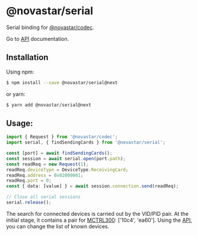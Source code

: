 # @novastar/serial

Serial binding for [@novastar/codec](https://www.npmjs.com/package/@novastar/codec).

Go to [API](https://sarakusha.github.io/novastar/modules/_novastar_serial.html) documentation.

## Installation

Using npm:

```bash
$ npm install --save @novastar/serial@next
```
or yarn:

```bash
$ yarn add @novastar/serial@next
```

## Usage:

```ts
import { Request } from '@novastar/codec';
import serial, { findSendingCards } from '@novastar/serial';

const [port] = await findSendingCards();
const session = await serial.open(port.path);
const readReq = new Request(1);
readReq.deviceType = DeviceType.ReceivingCard;
readReq.address = 0x02000001;
readReq.port = 0;
const { data: [value] } = await session.connection.send(readReq);

// Close all serial sessions
serial.release();
```

The search for connected devices is carried out by the VID/PID pair.
At the initial stage, it contains a pair for [MCTRL300](https://www.novastar.tech/products/controller/mctrl300/): ['10c4', 'ea60'].
Using the [API](https://sarakusha.github.io/novastar/modules/_novastar_serial.html), you can change the list of known devices.
